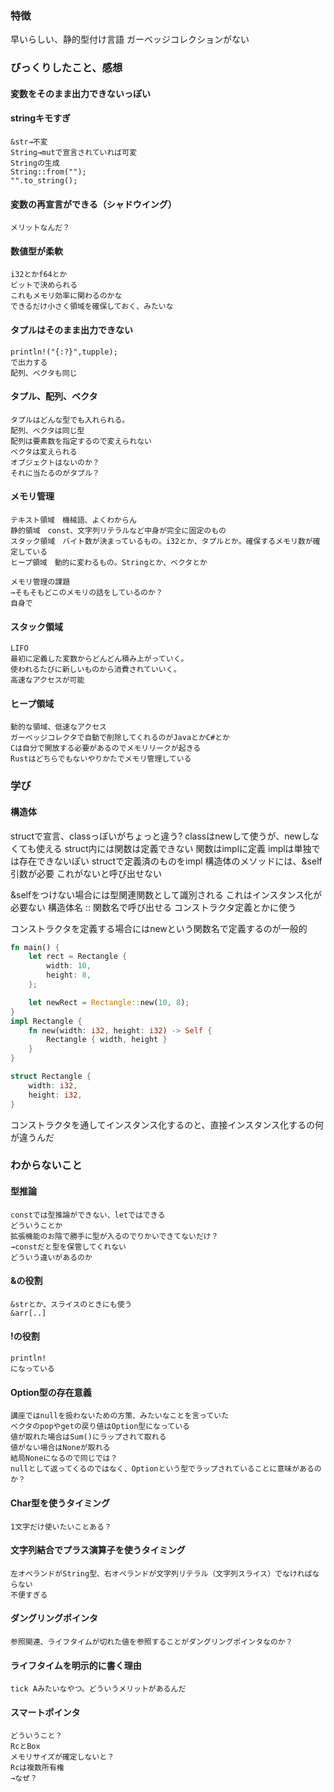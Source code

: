 ### 特徴
早いらしい、静的型付け言語
ガーベッジコレクションがない

### びっくりしたこと、感想
#### 変数をそのまま出力できないっぽい

#### stringキモすぎ
	&str→不変
	String→mutで宣言されていれば可変
	Stringの生成
	String::from("");
	"".to_string();

#### 変数の再宣言ができる（シャドウイング）
	メリットなんだ？

#### 数値型が柔軟
	i32とかf64とか
	ビットで決められる
	これもメモリ効率に関わるのかな
	できるだけ小さく領域を確保しておく、みたいな
#### タプルはそのまま出力できない
	println!("{:?}",tupple);
	で出力する
	配列、ベクタも同じ

#### タプル、配列、ベクタ
	タプルはどんな型でも入れられる。
	配列、ベクタは同じ型
	配列は要素数を指定するので変えられない
	ベクタは変えられる
	オブジェクトはないのか？
	それに当たるのがタプル？

#### メモリ管理
	テキスト領域　機械語、よくわからん
	静的領域　const、文字列リテラルなど中身が完全に固定のもの
	スタック領域　バイト数が決まっているもの。i32とか、タプルとか。確保するメモリ数が確定している
	ヒープ領域　動的に変わるもの。Stringとか、ベクタとか
	
	メモリ管理の課題
	→そもそもどこのメモリの話をしているのか？
	自身で
#### スタック領域
	LIFO
	最初に定義した変数からどんどん積み上がっていく。
	使われるたびに新しいものから消費されていいく。
	高速なアクセスが可能
#### ヒープ領域
	動的な領域、低速なアクセス
	ガーベッジコレクタで自動で削除してくれるのがJavaとかC#とか
	Cは自分で開放する必要があるのでメモリリークが起きる
	Rustはどちらでもないやりかたでメモリ管理している

### 学び
#### 構造体
structで宣言、classっぽいがちょっと違う?
classはnewして使うが、newしなくても使える
struct内には関数は定義できない
関数はimplに定義
implは単独では存在できないぽい
structで定義済のものをimpl
構造体のメソッドには、&self引数が必要
これがないと呼び出せない

&selfをつけない場合には型関連関数として識別される
これはインスタンス化が必要ない
構造体名 :: 関数名で呼び出せる
コンストラクタ定義とかに使う

コンストラクタを定義する場合にはnewという関数名で定義するのが一般的
```rust
fn main() {
    let rect = Rectangle {
        width: 10,
        height: 8,
    };

    let newRect = Rectangle::new(10, 8);
}
impl Rectangle {
    fn new(width: i32, height: i32) -> Self {
        Rectangle { width, height }
    }
}

struct Rectangle {
    width: i32,
    height: i32,
}
```
コンストラクタを通してインスタンス化するのと、直接インスタンス化するの何が違うんだ

### わからないこと
#### 型推論
	constでは型推論ができない、letではできる
	どういうことか
	拡張機能のお陰で勝手に型が入るのでりかいできてないだけ？
	→constだと型を保管してくれない
	どういう違いがあるのか

#### &の役割
	&strとか、スライスのときにも使う
	&arr[..]

#### !の役割
	println!
	になっている

#### Option型の存在意義
	講座ではnullを扱わないための方策、みたいなことを言っていた
	ベクタのpopやgetの戻り値はOption型になっている
	値が取れた場合はSum()にラップされて取れる
	値がない場合はNoneが取れる
	結局Noneになるので同じでは？
	nullとして返ってくるのではなく、Optionという型でラップされていることに意味があるのか？

#### Char型を使うタイミング
	1文字だけ使いたいことある？

#### 文字列結合でプラス演算子を使うタイミング
	左オペランドがString型、右オペランドが文字列リテラル（文字列スライス）でなければならない
	不便すぎる

#### ダングリングポインタ
	参照関連、ライフタイムが切れた値を参照することがダングリングポインタなのか？

#### ライフタイムを明示的に書く理由
	tick Aみたいなやつ。どういうメリットがあるんだ

#### スマートポインタ
	どういうこと？
	RcとBox
	メモリサイズが確定しないと？
	Rcは複数所有権
	→なぜ？


